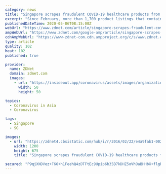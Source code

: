 ```yaml
---
category: news
title: "Singapore scrapes fraudulent COVID-19 healthcare products from online stores"
excerpt: "Since February, more than 1,700 product listings that contain fraudulent COVID-19 claims have been removed from local e-commerce sites and retail shops."
publishedDateTime: 2020-05-06T08:15:00Z
webUrl: "https://www.zdnet.com/article/singapore-scrapes-fraudulent-covid-19-healthcare-products-from-online-stores/"
ampWebUrl: "https://www.zdnet.com/google-amp/article/singapore-scrapes-fraudulent-covid-19-healthcare-products-from-online-stores/"
cdnAmpWebUrl: "https://www-zdnet-com.cdn.ampproject.org/c/s/www.zdnet.com/google-amp/article/singapore-scrapes-fraudulent-covid-19-healthcare-products-from-online-stores/"
type: article
quality: 102
heat: 102
published: true

provider:
  name: ZDNet
  domain: zdnet.com
  images:
    - url: "https://insideout.app/coronavirus/assets/images/organizations/zdnet.com-50x50.jpg"
      width: 50
      height: 50

topics:
  - Coronavirus in Asia
  - Coronavirus

tags:
  - Singapore
  - SG

images:
  - url: "https://zdnet4.cbsistatic.com/hub/i/r/2016/02/22/e4a9fab1-0023-465b-8a12-250f05e47a88/thumbnail/1200x675/a4d848327d28808fd777ede97292dfce/5g-connectivity.jpg"
    width: 1200
    height: 675
    title: "Singapore scrapes fraudulent COVID-19 healthcare products from online stores"

secured: "P9qjXNDVez+F66+h1FeehQ4zDTFtEc9Upip6b35B7kDHZ5oVhOaBHHbX+flgRaBoO1DTkgzyyviqZ+8xqzP9nKhd+Py+zhLNm7xlvNggzBmXueHWY5KW6TAG8g5EFccQC/ATp4FwlpTewGA/TCqEXs//D3TD6RVtOMfYtT177qfx4MATcYAbYTqpp4oyV3xmiXr3NJ6yUlL5WzQ1qseACvXBO3RXTvJOWPaiyo00xxGLvWnaNc3hBNkEy6ftlsUakg2B+dQEsMncYM1IgU/cw9KrvzCkNU0+KU++rNDNvBC/Ju441BPtI2zCbkRUp7nq8Pyb4gf2wgIR/Kmvxb2/euAyx01jxOXT6WElVfAsyMWMu3GV+AS2CyDbD8Agbs8NlaVsSHR97NRrn89xyU7S+T18GNELB7UwVuqbCYEjaNZI9EY/YCZvqpC2+Tfkzl7KBReO5+N9wO2xwxgYHsMTtQCwoXYFsQuyPIjsGhCeiGA=;CNb10VCFagzOk33aig2oYA=="
---
```


